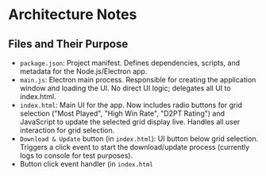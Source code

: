 # Architecture Notes

## Files and Their Purpose

- `package.json`: Project manifest. Defines dependencies, scripts, and metadata for the Node.js/Electron app.
- `main.js`: Electron main process. Responsible for creating the application window and loading the UI. No direct UI logic; delegates all UI to index.html.
- `index.html`: Main UI for the app. Now includes radio buttons for grid selection ("Most Played", "High Win Rate", "D2PT Rating") and JavaScript to update the selected grid display live. Handles all user interaction for grid selection.
- `Download & Update` button (in `index.html`): UI button below grid selection. Triggers a click event to start the download/update process (currently logs to console for test purposes).
- Button click event handler (in `index.html` <script>): Handles the button click and logs a message to the console. Will later be extended to trigger the actual download/update logic.
- `status-area` (in `index.html`): UI area below the Download & Update button. Displays notifications and operation results to the user. Updated via JavaScript using the `showStatus` function.
- `showStatus` function (in `index.html` <script>): Handles displaying messages in the status area, including color and auto-clear logic. Used for user feedback on operations.
- `steamid-config-section` (in `index.html`): UI section below the status area. Displays the user's SteamID and Dota 2 config folder path. Initially uses test values, to be replaced by real detection logic in later steps.
- `steamid-value` and `config-path-value` (in `index.html`): `<span>` elements within the new section that show the SteamID and config path. Their content is set via JavaScript.
- Test value assignment (in `index.html` <script>): JavaScript code that sets the content of the above spans to test values for Step 5. This will later be replaced with actual detection logic.
- `Select Config Folder` button (in `index.html`): UI button below the config path display. Allows the user to manually select the Dota 2 config folder if automatic detection is incorrect or fails.
- Button click event handler (in `index.html` <script>): Uses Electron's `ipcRenderer` to invoke the 'select-config-folder' IPC channel, requesting the main process to open a folder selection dialog. Updates the config path display and shows a status message when a folder is selected.
- `ipcMain.handle('select-config-folder', ...)` (in `main.js`): Handles the IPC request from the renderer. Opens a native folder selection dialog using Electron's `dialog` module and returns the selected folder path to the renderer process.
- `puppeteer` (Node.js dependency): Used in the main process to launch a headless browser for scraping JavaScript-rendered content from dota2protracker.com/meta-hero-grids. Ensures download links are reliably found even if rendered client-side.
- `download-grid-json` (IPC handler in `main.js`): Handles requests from the renderer to fetch the latest grid JSON for the selected type. Uses Puppeteer to scrape the page, finds the correct download link by matching the mode query parameter, downloads the JSON, and returns it to the renderer.
- Status message logic (in `index.html`): The `showStatus` function now displays persistent success/failure messages in the status area, improving user feedback and testability.

**File Purposes (Phase 8 additions):**
- `main.js`: Contains the Electron main process, IPC handlers, and Puppeteer-based scraping logic for grid downloads.
- `index.html`: Main UI, including grid selection, download button, and persistent status area for user feedback.
- `package.json`: Now includes Puppeteer as a dependency for headless browser automation.

**File Purposes (Phase 9 additions):**
- `user-settings.json`: Stores user preferences, including the selected SteamID, in Electron's user data directory (`AppData/Roaming/d2pt-meta-hero-grid-updater/`).
- `main.js`: Now includes logic to scan for SteamIDs, prompt the user if multiple are found, persist the selection, and allow flushing settings via a command-line argument (`--flush`).
- `index.html`: UI now includes a "Change SteamID" button to let the user re-select their SteamID at any time. The UI updates to reflect the current SteamID and config path.
- **Settings Reset:** Running the app with `--flush` deletes `user-settings.json`, resetting all persisted user settings and requiring the user to select a SteamID again on next launch.

**File Purposes (Phase 10 additions):**
- `user-settings.json`: Now also stores the manually selected config path as `manualConfigPath`. If set, this path is used for all config operations and displayed in the UI with a '(manual)' indicator.
- `main.js`: When the user selects a config folder, the path is persisted in `user-settings.json`. On app launch, if `manualConfigPath` is set, it is returned by the `get-steamid-and-config-path` IPC handler and used in place of the SteamID-based path. An IPC handler to clear the manual path is also present for future UX improvements.
- `index.html`: When the user selects a config folder, the UI updates and the path is persisted. On launch, the UI displays the manual path if set, or the auto-detected path otherwise. The config path display shows '(manual)' if the manual path is active.

**File Purposes (Phase 11 additions):**
- `main.js`: Now includes an IPC handler (`backup-hero-grid`) that checks for an existing hero_grid_config.json in the config folder and renames it to hero_grid_config_backup.json before any update. On first run, it shows a warning dialog and persists a flag in user-settings.json to avoid repeat warnings. This ensures user data safety and clear communication.
- `index.html`: The renderer now calls the backup-hero-grid IPC handler before downloading the new grid. Status messages are shown for backup and download steps, ensuring the user is informed of each operation.
- `user-settings.json`: Now also stores a flag (`backupWarningShown`) to track if the first-run backup warning has been shown, preventing repeated dialogs.

**Phase 11 Flow:**
1. User clicks "Download & Update".
2. Renderer fetches the config path via IPC.
3. Renderer calls `backup-hero-grid` via IPC. If a grid exists, it is backed up and a warning is shown on first run.
4. Only after backup (or if no grid exists), the renderer proceeds to download the new grid.
5. Status messages are shown for each step, improving transparency and UX.

**File Purposes (Phase 12 additions):**
- `main.js`: Now includes an IPC handler (`replace-hero-grid`) that saves the downloaded grid JSON as `hero_grid_config.json` in the config folder. This handler takes the config path and JSON data, writes the file, and returns success or error.
- `index.html`: The renderer now calls `replace-hero-grid` after a successful download, passing the config path and JSON. The UI displays a status message for success or failure of the update step.

**Phase 12 Flow:**
1. After backup and download, the renderer calls `replace-hero-grid` via IPC, passing the config path and downloaded JSON.
2. The main process writes the JSON to `hero_grid_config.json` in the config folder.
3. The renderer displays a success or error message in the status area, informing the user of the result.

**File Purposes (Phase 13 additions):**
- `main.js`: Now includes logic to send Windows notifications using Electron's Notification API for download, backup, and replace steps. A helper (`maybeNotify`) checks if notifications are enabled in user-settings.json and shows them if so. IPC handlers allow the renderer to get/set this setting.
- `index.html`: Adds a checkbox to the UI to enable/disable Windows notifications. The checkbox state is loaded from the main process on startup and persisted via IPC. When enabled, users receive native Windows notifications for relevant events in addition to status area messages.
- `user-settings.json`: Now includes an `enableWindowsNotifications` boolean flag to persist the user's preference for Windows notifications.

**Phase 13 Flow:**
1. User toggles the "Enable Windows notifications" checkbox in the UI.
2. The renderer calls an IPC handler to update the setting in user-settings.json.
3. On download, backup, or replace events, the main process checks the setting and shows a Windows notification if enabled.
4. Status area notifications in the UI are always shown, regardless of the Windows notification setting.

**File Purposes (Phase 14 additions):**
- `main.js`: The `get-steamid-and-config-path` IPC handler now checks if the detected config path (via SteamID or manual override) actually exists. If not, it returns an error and does not return a config path. This ensures the app never operates on a missing or invalid directory.
- `index.html`: The renderer listens for errors from `get-steamid-and-config-path`. If the config path is missing or invalid, the UI automatically opens the folder selection dialog, prompting the user to select a valid config folder. This prevents the user from proceeding without a valid path and streamlines recovery from missing/renamed directories.
- `user-settings.json`: Continues to persist the manual config path if set. If the manual path is missing, the app prompts the user to select a new one at startup.

**Phase 14 Flow:**
1. On startup, the app checks for a valid config path (manual or auto-detected).
2. If the path is missing or invalid, the user is immediately prompted to select a folder.
3. The selected path is persisted and used for all future operations.
4. This ensures robust handling of missing/renamed Steam or config directories and a seamless user experience.

---
